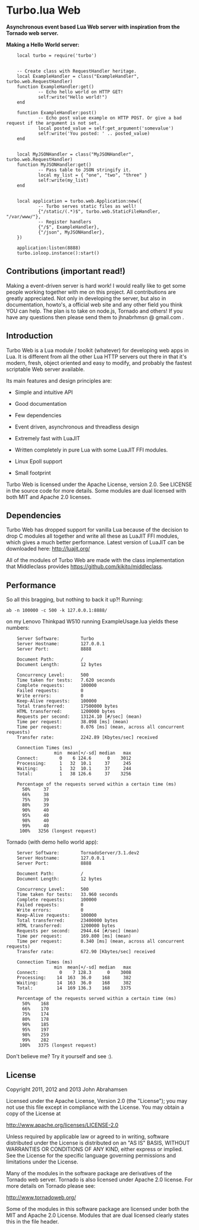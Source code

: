 Turbo.lua Web 
========

<b>Asynchronous event based Lua Web server with inspiration from the Tornado web server.</b>

<b>Making a Hello World server:</b>

        local turbo = require('turbo')


        -- Create class with RequestHandler heritage.
        local ExampleHandler = class("ExampleHandler", turbo.web.RequestHandler)
        function ExampleHandler:get()
                -- Echo hello world on HTTP GET!
                self:write("Hello world!")
        end
        
        function ExampleHandler:post()
                -- Echo post value example on HTTP POST. Or give a bad request if the argument is not set.
                local posted_value = self:get_argument('somevalue')
                self:write('You posted: ' .. posted_value)
        end
        
        
        local MyJSONHandler = class("MyJSONHandler", turbo.web.RequestHandler)
        function MyJSONHandler:get()
                -- Pass table to JSON stringify it.  
                local my_list = { "one", "two", "three" }
                self:write(my_list)
        end
        
         
        local application = turbo.web.Application:new({
                -- Turbo serves static files as well!
                {"/static/(.*)$", turbo.web.StaticFileHandler, "/var/www/"},
                -- Register handlers
                {"/$", ExampleHandler},
                {"/json", MyJSONHandler},
        })
        
        application:listen(8888)
        turbo.ioloop.instance():start()

Contributions (important read!)
-----------------------------------------------
Making a event-driven server is hard work! I would really like to get some people working together with me on this project. All contributions are greatly appreciated. Not only in developing the server, but also in documentation, howto's, a official web site and any other field you think YOU can help. The plan is to take on node.js, Tornado and others! If you have any questions then please send them to jhnabrhmsn @ gmail.com .

Introduction
------------
Turbo Web is a Lua module / toolkit (whatever) for developing web apps in Lua. It is different from all the other
Lua HTTP servers out there in that it's modern, fresh, object oriented and easy to modify, and probably the fastest scriptable Web server
available.

Its main features and design principles are:

- Simple and intuitive API

- Good documentation

- Few dependencies

- Event driven, asynchronous and threadless design

- Extremely fast with LuaJIT

- Written completely in pure Lua with some LuaJIT FFI modules.

- Linux Epoll support

- Small footprint

Turbo Web is licensed under the Apache License, version 2.0. See LICENSE in the source code for more details. Some modules 
are dual licensed with both MIT and Apache 2.0 licenses.

Dependencies
------------
Turbo Web has dropped support for vanilla Lua because of the decision to drop C modules all together and write all these as LuaJIT FFI modules,
which gives a much better performance. Latest version of LuaJIT can be downloaded here: http://luajit.org/

All of the modules of Turbo Web are made with the class implementation that Middleclass provides <https://github.com/kikito/middleclass>. 

Performance
-----------
So all this bragging, but nothing to back it up?!
Running:

	ab -n 100000 -c 500 -k 127.0.0.1:8888/

on my Lenovo Thinkpad W510 running ExampleUsage.lua yields these numbers:

        Server Software:        Turbo
        Server Hostname:        127.0.0.1
        Server Port:            8888
        
        Document Path:          /
        Document Length:        12 bytes
        
        Concurrency Level:      500
        Time taken for tests:   7.620 seconds
        Complete requests:      100000
        Failed requests:        0
        Write errors:           0
        Keep-Alive requests:    100000
        Total transferred:      17500000 bytes
        HTML transferred:       1200000 bytes
        Requests per second:    13124.10 [#/sec] (mean)
        Time per request:       38.098 [ms] (mean)
        Time per request:       0.076 [ms] (mean, across all concurrent requests)
        Transfer rate:          2242.89 [Kbytes/sec] received

        Connection Times (ms)
                      min  mean[+/-sd] median   max
        Connect:        0    6 124.6      0    3012
        Processing:     1   32  10.1     37     245
        Waiting:        1   32  10.1     37     244
        Total:          1   38 126.6     37    3256
        
        Percentage of the requests served within a certain time (ms)
          50%     37
          66%     38
          75%     39
          80%     39
          90%     40
          95%     40
          98%     40
          99%     40
         100%   3256 (longest request)


Tornado (with demo hello world app):

        Server Software:        TornadoServer/3.1.dev2
        Server Hostname:        127.0.0.1
        Server Port:            8888
        
        Document Path:          /
        Document Length:        12 bytes
        
        Concurrency Level:      500
        Time taken for tests:   33.960 seconds
        Complete requests:      100000
        Failed requests:        0
        Write errors:           0
        Keep-Alive requests:    100000
        Total transferred:      23400000 bytes
        HTML transferred:       1200000 bytes
        Requests per second:    2944.64 [#/sec] (mean)
        Time per request:       169.800 [ms] (mean)
        Time per request:       0.340 [ms] (mean, across all concurrent requests)
        Transfer rate:          672.90 [Kbytes/sec] received
        
        Connection Times (ms)
                      min  mean[+/-sd] median   max
        Connect:        0    7 128.3      0    3008
        Processing:    14  163  36.0    168     382
        Waiting:       14  163  36.0    168     382
        Total:         14  169 136.3    168    3375
        
        Percentage of the requests served within a certain time (ms)
          50%    168
          66%    170
          75%    174
          80%    178
          90%    185
          95%    197
          98%    259
          99%    282
         100%   3375 (longest request)


Don't believe me? Try it yourself and see :).


License
-------
Copyright 2011, 2012 and 2013 John Abrahamsen

Licensed under the Apache License, Version 2.0 (the "License");
you may not use this file except in compliance with the License.
You may obtain a copy of the License at

http://www.apache.org/licenses/LICENSE-2.0

Unless required by applicable law or agreed to in writing, software
distributed under the License is distributed on an "AS IS" BASIS,
WITHOUT WARRANTIES OR CONDITIONS OF ANY KIND, either express or implied.
See the License for the specific language governing permissions and
limitations under the License.

Many of the modules in the software package are derivatives of the 
Tornado web server. Tornado is also licensed under Apache 2.0 license.
For more details on Tornado please see:

<http://www.tornadoweb.org/>

Some of the modules in this software package are licensed under
both the MIT and Apache 2.0 License. Modules that are dual licensed 
clearly states this in the file header.

